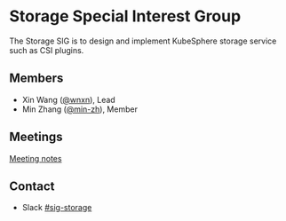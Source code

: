 # Storage Special Interest Group

The Storage SIG is to design and implement KubeSphere storage service such as CSI plugins.

## Members

- Xin Wang ([@wnxn](https://github.com/wnxn)), Lead
- Min Zhang ([@min-zh](https://github.com/min-zh)), Member

## Meetings

[Meeting notes](https://docs.google.com/document/d/171DjRH8CDkubc_fl8tO1tN-kpdPwek-G819FQt6EhV0/)

## Contact

- Slack [#sig-storage](https://kubesphere.slack.com/messages/sig-storage)
